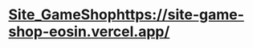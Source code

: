 ﻿# [Site_GameShop](https://site-game-shop-eosin.vercel.app/)https://site-game-shop-eosin.vercel.app/
